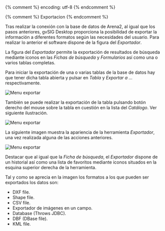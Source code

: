 {% comment %} encoding: utf-8 {% endcomment %}

{% comment %} Exportacion {% endcomment %}

Tras realizar la conexión con la base de datos de Arena2, al igual que los 
pasos anteriores, gvSIG Desktop proporciona la posibilidad de exportar la información 
a diferentes formatos según las necesidades del usuario. Para realizar lo 
anterior el software dispone de la figura del *Exportador*.

La figura del *Exportador* permite la exportación de resultados de búsqueda 
mediante iconos en las *Fichas de búsqueda* y *Formularios* así como una o varios 
tablas completas.

Para iniciar la exportación de una o varias tablas de la base de datos hay 
que tener dicha tabla abierta y pulsar en *Tabla* y *Exportar a …* respectivamente.

![Menu exportar](export_files/export_menu.png)


También se puede realizar la exportación de la tabla pulsando botón derecho 
del mouse sobre la tabla en cuestión en la lista del *Catálogo*. Ver 
siguiente ilustración.

![Menu exportar](export_files/catalog_export_menu.png)

La siguiente imagen muestra la apariencia de la herramienta *Exportador*, una 
vez realizada alguna de las acciones anteriores.

![Menu exportar](export_files/export_wizard_1.png)

Destacar que al igual que la *Ficha de búsqueda*, el *Exportador* dispone 
de un historial así como una lista de favoritos mediante iconos situados en 
la esquina superior derecha de la herramienta.

Tal y como se aprecia en la imagen los formatos a los que pueden ser exportados 
los datos son:

* DXF file.
* Shape file.
* CSV file.
* Exportador de imágenes en un campo.
* Database (Throws  JDBC).
* DBF (DBase file).
* KML file.
